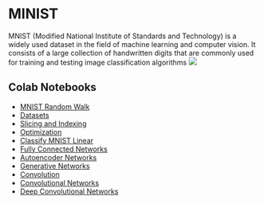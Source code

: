 # MINIST
MNIST (Modified National Institute of Standards and Technology) is a widely used dataset in the field of machine learning and computer vision. It consists of a large collection of handwritten digits that are commonly used for training and testing image classification algorithms
<img src="https://assets.gatesnotes.com/8a5ac0b3-6095-00af-c50a-89056fbe4642/11eeb7f9-7512-49aa-abdc-a27001dd123e/AI_20230215_article-hero_1200x564.jpg">

## Colab Notebooks

* [MNIST Random Walk](https://colab.research.google.com/drive/1agVaAv0yX_uszqS1m9j7IlVUeF7ozWIG)
* [Datasets](https://colab.research.google.com/drive/1gVp57s8zwglNIj3Wps89BnAEcobFvKAY)
* [Slicing and Indexing](https://colab.research.google.com/drive/1xjfKes7UNeXojmfFGNDpSdcj1z0TOYTh)
* [Optimization](https://colab.research.google.com/drive/1kTf3aRBs-kRgYXDn9vIiSgLPUO_T_zd9)
* [Classify MNIST Linear](https://colab.research.google.com/drive/1rojCGs2UHQM-NVEBAkbq0269apZghVGf)
* [Fully Connected Networks](https://colab.research.google.com/drive/1ZR40DwZujkkkJrzf_BfwBJ1JtST22SSr)
* [Autoencoder Networks](https://colab.research.google.com/drive/1W-DiWW6YB3Fb6jfLJ0_lNzdn6Otv-lFn)
* [Generative Networks](https://colab.research.google.com/drive/1k8yKv1ZbioVGUjub8alUHQH7-eMKuT0o)
* [Convolution](https://colab.research.google.com/drive/1kf0i0P2gFtkuCm5zVO68VT8fP8ryN0Iq)
* [Convolutional Networks](https://colab.research.google.com/drive/1O8-mMd08fkY578DT_pvNKDtkMc-na__H)
* [Deep Convolutional Networks](https://colab.research.google.com/drive/1qGbVi9nttwRqaw_R6TCaT6kpMNwuqdMw)
